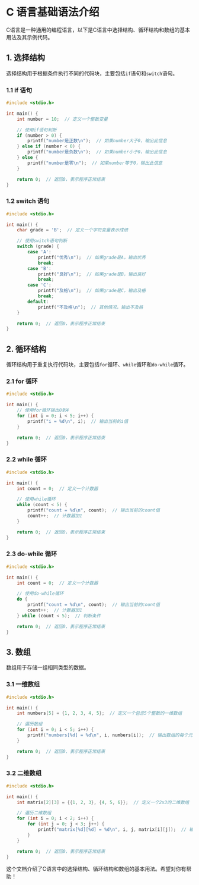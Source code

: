 # C 语言基础语法介绍

C语言是一种通用的编程语言，以下是C语言中选择结构、循环结构和数组的基本用法及其示例代码。

## 1. 选择结构

选择结构用于根据条件执行不同的代码块，主要包括`if`语句和`switch`语句。

### 1.1 if 语句

```c
#include <stdio.h>

int main() {
    int number = 10;  // 定义一个整数变量

    // 使用if语句判断
    if (number > 0) {
        printf("number是正数\n");  // 如果number大于0，输出此信息
    } else if (number < 0) {
        printf("number是负数\n");  // 如果number小于0，输出此信息
    } else {
        printf("number是零\n");  // 如果number等于0，输出此信息
    }

    return 0;  // 返回0，表示程序正常结束
}
```

### 1.2 switch 语句

```c
#include <stdio.h>

int main() {
    char grade = 'B';  // 定义一个字符变量表示成绩

    // 使用switch语句判断
    switch (grade) {
        case 'A':
            printf("优秀\n");  // 如果grade是A，输出优秀
            break;
        case 'B':
            printf("良好\n");  // 如果grade是B，输出良好
            break;
        case 'C':
            printf("及格\n");  // 如果grade是C，输出及格
            break;
        default:
            printf("不及格\n");  // 其他情况，输出不及格
    }

    return 0;  // 返回0，表示程序正常结束
}
```

## 2. 循环结构

循环结构用于重复执行代码块，主要包括`for`循环、`while`循环和`do-while`循环。

### 2.1 for 循环

```c
#include <stdio.h>

int main() {
    // 使用for循环输出0到4
    for (int i = 0; i < 5; i++) {
        printf("i = %d\n", i);  // 输出当前的i值
    }

    return 0;  // 返回0，表示程序正常结束
}
```

### 2.2 while 循环

```c
#include <stdio.h>

int main() {
    int count = 0;  // 定义一个计数器

    // 使用while循环
    while (count < 5) {
        printf("count = %d\n", count);  // 输出当前的count值
        count++;  // 计数器加1
    }

    return 0;  // 返回0，表示程序正常结束
}
```

### 2.3 do-while 循环

```c
#include <stdio.h>

int main() {
    int count = 0;  // 定义一个计数器

    // 使用do-while循环
    do {
        printf("count = %d\n", count);  // 输出当前的count值
        count++;  // 计数器加1
    } while (count < 5);  // 判断条件

    return 0;  // 返回0，表示程序正常结束
}
```

## 3. 数组

数组用于存储一组相同类型的数据。

### 3.1 一维数组

```c
#include <stdio.h>

int main() {
    int numbers[5] = {1, 2, 3, 4, 5};  // 定义一个包含5个整数的一维数组

    // 遍历数组
    for (int i = 0; i < 5; i++) {
        printf("numbers[%d] = %d\n", i, numbers[i]);  // 输出数组的每个元素
    }

    return 0;  // 返回0，表示程序正常结束
}
```

### 3.2 二维数组

```c
#include <stdio.h>

int main() {
    int matrix[2][3] = {{1, 2, 3}, {4, 5, 6}};  // 定义一个2x3的二维数组

    // 遍历二维数组
    for (int i = 0; i < 2; i++) {
        for (int j = 0; j < 3; j++) {
            printf("matrix[%d][%d] = %d\n", i, j, matrix[i][j]);  // 输出二维数组的每个元素
        }
    }

    return 0;  // 返回0，表示程序正常结束
}
```

这个文档介绍了C语言中的选择结构、循环结构和数组的基本用法。希望对你有帮助！ 